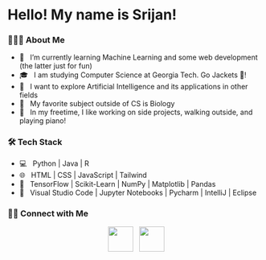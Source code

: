 <h1>Hello! My name is Srijan!</h1>

<h3> 👨🏻‍💻 About Me </h3>

- 🔭 &nbsp; I’m currently learning Machine Learning and some web development (the latter just for fun)
- 🎓 &nbsp; I am studying Computer Science at Georgia Tech. Go Jackets 🐝! 
- 🌱 &nbsp; I want to explore Artificial Intelligence and its applications in other fields
- 🧬 &nbsp; My favorite subject outside of CS is Biology
- 🎹 &nbsp; In my freetime, I like working on side projects, walking outside, and playing piano!

<h3>🛠 Tech Stack</h3>

- 💻 &nbsp; Python | Java | R
- 🌐 &nbsp; HTML | CSS | JavaScript | Tailwind
- 🤖 &nbsp; TensorFlow | Scikit-Learn | NumPy | Matplotlib | Pandas
- 🔧 &nbsp; Visual Studio Code | Jupyter Notebooks | Pycharm | IntelliJ | Eclipse

<h3> 🤝🏻 Connect with Me </h3>

<p align="center"> 
&nbsp; <a href="https://www.linkedin.com/in/srijan-ray/" target="_blank" rel="noopener noreferrer"><img src="https://img.icons8.com/plasticine/100/000000/linkedin.png" width="50" /></a>
&nbsp; <a href="mailto:srijanray12@gmail.com" target="_blank" rel="noopener noreferrer"><img src="https://img.icons8.com/plasticine/100/000000/gmail.png"  width="50" /></a>
</p>



<!---
StrontiumComputer/StrontiumComputer is a ✨ special ✨ repository because its `README.md` (this file) appears on your GitHub profile.
You can click the Preview link to take a look at your changes.
--->
